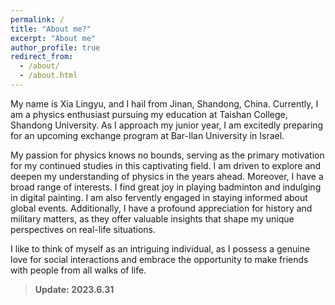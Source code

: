```yaml
---
permalink: /
title: "About me?"
excerpt: "About me"
author_profile: true
redirect_from: 
  - /about/
  - /about.html
---
```


My name is Xia Lingyu, and I hail from Jinan, Shandong, China. Currently, I am a physics enthusiast pursuing my education at Taishan College, Shandong University. As I approach my junior year, I am excitedly preparing for an upcoming exchange program at Bar-Ilan University in Israel.

My passion for physics knows no bounds, serving as the primary motivation for my continued studies in this captivating field. I am driven to explore and deepen my understanding of physics in the years ahead. Moreover, I have a broad range of interests. I find great joy in playing badminton and indulging in digital painting. I am also fervently engaged in staying informed about global events. Additionally, I have a profound appreciation for history and military matters, as they offer valuable insights that shape my unique perspectives on real-life situations.

I like to think of myself as an intriguing individual, as I possess a genuine love for social interactions and embrace the opportunity to make friends with people from all walks of life.

> **Update: 2023.6.31**


